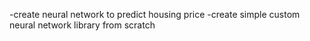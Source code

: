 -create neural network to predict housing price
-create simple custom neural network library from scratch